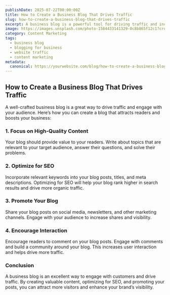 ```yaml
---
publishDate: 2025-07-22T00:00:00Z
title: How to Create a Business Blog That Drives Traffic
slug: how-to-create-a-business-blog-that-drives-traffic
excerpt: A business blog is a powerful tool for driving traffic and increasing brand visibility. Learn how to create a blog that attracts and retains visitors.
image: https://images.unsplash.com/photo-1584433141329-0c8b865f12c1?crop=entropy&cs=tinysrgb&fit=max&ixid=MnwzNjQzOXwwfDF8c2VhcmNofDJ8fGJ1c2luZXNzJTIwbG9nJTIwYnJpc2FpbmclMjBmb3IlY29udGVudHxlbnwwfHx8fDE2NzYzNzYzOTI&ixlib=rb-1.2.1&q=80&w=1080
category: Content Marketing
tags:
  - business blog
  - blogging for business
  - website traffic
  - content marketing
metadata:
  canonical: https://yourwebsite.com/blog/how-to-create-a-business-blog-that-drives-traffic
---
```


## How to Create a Business Blog That Drives Traffic

A well-crafted business blog is a great way to drive traffic and engage with your audience. Here’s how you can create a blog that attracts readers and boosts your business:

### 1. **Focus on High-Quality Content**
Your blog should provide value to your readers. Write about topics that are relevant to your target audience, answer their questions, and solve their problems.

### 2. **Optimize for SEO**
Incorporate relevant keywords into your blog posts, titles, and meta descriptions. Optimizing for SEO will help your blog rank higher in search results and drive more organic traffic.

### 3. **Promote Your Blog**
Share your blog posts on social media, newsletters, and other marketing channels. Engage with your audience to increase shares and visibility.

### 4. **Encourage Interaction**
Encourage readers to comment on your blog posts. Engage with comments and build a community around your blog. This increases user interaction and helps drive more traffic.

### Conclusion
A business blog is an excellent way to engage with customers and drive traffic. By creating valuable content, optimizing for SEO, and promoting your posts, you can attract more visitors and enhance your brand’s visibility.
